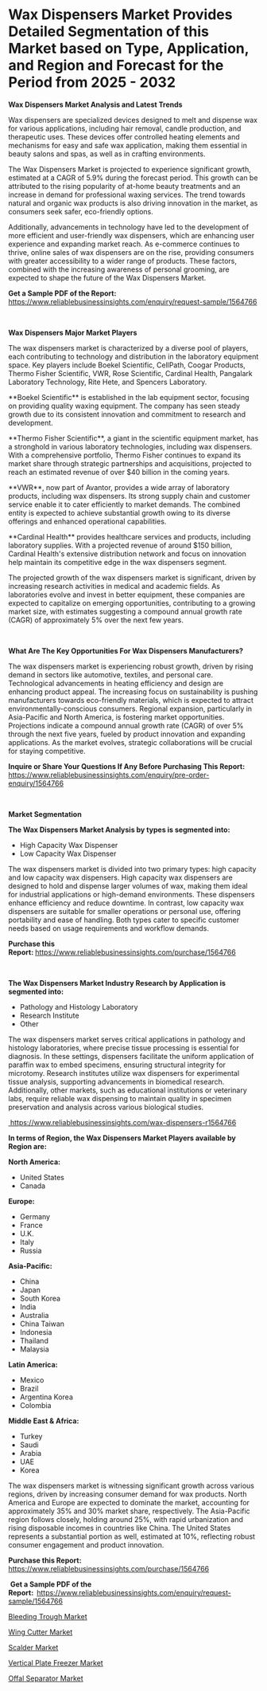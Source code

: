 <p><h1>Wax Dispensers Market Provides Detailed Segmentation of this Market based on Type, Application, and Region and Forecast for the Period from 2025 - 2032</h1></p><p><strong>Wax Dispensers Market Analysis and Latest Trends</strong></p>
<p><p>Wax dispensers are specialized devices designed to melt and dispense wax for various applications, including hair removal, candle production, and therapeutic uses. These devices offer controlled heating elements and mechanisms for easy and safe wax application, making them essential in beauty salons and spas, as well as in crafting environments.</p><p>The Wax Dispensers Market is projected to experience significant growth, estimated at a CAGR of 5.9% during the forecast period. This growth can be attributed to the rising popularity of at-home beauty treatments and an increase in demand for professional waxing services. The trend towards natural and organic wax products is also driving innovation in the market, as consumers seek safer, eco-friendly options. </p><p>Additionally, advancements in technology have led to the development of more efficient and user-friendly wax dispensers, which are enhancing user experience and expanding market reach. As e-commerce continues to thrive, online sales of wax dispensers are on the rise, providing consumers with greater accessibility to a wider range of products. These factors, combined with the increasing awareness of personal grooming, are expected to shape the future of the Wax Dispensers Market.</p></p>
<p><strong>Get a Sample PDF of the Report:&nbsp;</strong> <a href="https://www.reliablebusinessinsights.com/enquiry/request-sample/1564766?utm_campaign=116&utm_medium=2&utm_source=Github&utm_content=ia&utm_term=11042025&utm_id=wax-dispensers">https://www.reliablebusinessinsights.com/enquiry/request-sample/1564766</a></p>
<p>&nbsp;</p>
<p><strong>Wax Dispensers Major Market Players</strong></p>
<p><p>The wax dispensers market is characterized by a diverse pool of players, each contributing to technology and distribution in the laboratory equipment space. Key players include Boekel Scientific, CellPath, Coogar Products, Thermo Fisher Scientific, VWR, Rose Scientific, Cardinal Health, Pangalark Laboratory Technology, Rite Hete, and Spencers Laboratory.</p><p>**Boekel Scientific** is established in the lab equipment sector, focusing on providing quality waxing equipment. The company has seen steady growth due to its consistent innovation and commitment to research and development.</p><p>**Thermo Fisher Scientific**, a giant in the scientific equipment market, has a stronghold in various laboratory technologies, including wax dispensers. With a comprehensive portfolio, Thermo Fisher continues to expand its market share through strategic partnerships and acquisitions, projected to reach an estimated revenue of over $40 billion in the coming years.</p><p>**VWR**, now part of Avantor, provides a wide array of laboratory products, including wax dispensers. Its strong supply chain and customer service enable it to cater efficiently to market demands. The combined entity is expected to achieve substantial growth owing to its diverse offerings and enhanced operational capabilities.</p><p>**Cardinal Health** provides healthcare services and products, including laboratory supplies. With a projected revenue of around $150 billion, Cardinal Health's extensive distribution network and focus on innovation help maintain its competitive edge in the wax dispensers segment.</p><p>The projected growth of the wax dispensers market is significant, driven by increasing research activities in medical and academic fields. As laboratories evolve and invest in better equipment, these companies are expected to capitalize on emerging opportunities, contributing to a growing market size, with estimates suggesting a compound annual growth rate (CAGR) of approximately 5% over the next few years.</p></p>
<p>&nbsp;</p>
<p><strong>What Are The Key Opportunities For Wax Dispensers Manufacturers?</strong></p>
<p><p>The wax dispensers market is experiencing robust growth, driven by rising demand in sectors like automotive, textiles, and personal care. Technological advancements in heating efficiency and design are enhancing product appeal. The increasing focus on sustainability is pushing manufacturers towards eco-friendly materials, which is expected to attract environmentally-conscious consumers. Regional expansion, particularly in Asia-Pacific and North America, is fostering market opportunities. Projections indicate a compound annual growth rate (CAGR) of over 5% through the next five years, fueled by product innovation and expanding applications. As the market evolves, strategic collaborations will be crucial for staying competitive.</p></p>
<p><strong>Inquire or Share Your Questions If Any Before Purchasing This Report:</strong> <a href="https://www.reliablebusinessinsights.com/enquiry/pre-order-enquiry/1564766?utm_campaign=116&utm_medium=2&utm_source=Github&utm_content=ia&utm_term=11042025&utm_id=wax-dispensers">https://www.reliablebusinessinsights.com/enquiry/pre-order-enquiry/1564766</a></p>
<p>&nbsp;</p>
<p><strong>Market Segmentation</strong></p>
<p><strong>The Wax Dispensers Market Analysis by types is segmented into:</strong></p>
<p><ul><li>High Capacity Wax Dispenser</li><li>Low Capacity Wax Dispenser</li></ul></p>
<p><p>The wax dispensers market is divided into two primary types: high capacity and low capacity wax dispensers. High capacity wax dispensers are designed to hold and dispense larger volumes of wax, making them ideal for industrial applications or high-demand environments. These dispensers enhance efficiency and reduce downtime. In contrast, low capacity wax dispensers are suitable for smaller operations or personal use, offering portability and ease of handling. Both types cater to specific customer needs based on usage requirements and workflow demands.</p></p>
<p><strong>Purchase this Report:&nbsp;</strong><a href="https://www.reliablebusinessinsights.com/purchase/1564766?utm_campaign=116&utm_medium=2&utm_source=Github&utm_content=ia&utm_term=11042025&utm_id=wax-dispensers">https://www.reliablebusinessinsights.com/purchase/1564766</a></p>
<p>&nbsp;</p>
<p><strong>The Wax Dispensers Market Industry Research by Application is segmented into:</strong></p>
<p><ul><li>Pathology and Histology Laboratory</li><li>Research Institute</li><li>Other</li></ul></p>
<p><p>The wax dispensers market serves critical applications in pathology and histology laboratories, where precise tissue processing is essential for diagnosis. In these settings, dispensers facilitate the uniform application of paraffin wax to embed specimens, ensuring structural integrity for microtomy. Research institutes utilize wax dispensers for experimental tissue analysis, supporting advancements in biomedical research. Additionally, other markets, such as educational institutions or veterinary labs, require reliable wax dispensing to maintain quality in specimen preservation and analysis across various biological studies.</p></p>
<p><a href="https://www.reliablebusinessinsights.com/wax-dispensers-r1564766?utm_campaign=116&utm_medium=2&utm_source=Github&utm_content=ia&utm_term=11042025&utm_id=wax-dispensers">&nbsp;https://www.reliablebusinessinsights.com/wax-dispensers-r1564766</a></p>
<p><strong>In terms of Region, the Wax Dispensers Market Players available by Region are:</strong></p>
<p>
    <p> <strong> North America: </strong>
        <ul>
            <li>United States</li>
            <li>Canada</li>
        </ul>
        </p> 
    <p> <strong> Europe: </strong>
        <ul>
            <li>Germany</li>
            <li>France</li>
            <li>U.K.</li>
            <li>Italy</li>
            <li>Russia</li>
        </ul>
        </p> 
    <p> <strong> Asia-Pacific: </strong>
        <ul>
            <li>China</li>
            <li>Japan</li>
            <li>South Korea</li>
            <li>India</li>
            <li>Australia</li>
            <li>China Taiwan</li>
            <li>Indonesia</li>
            <li>Thailand</li>
            <li>Malaysia</li>
        </ul>
        </p> 
    <p> <strong> Latin America: </strong>
        <ul>
            <li>Mexico</li>
            <li>Brazil</li>
            <li>Argentina Korea</li>
            <li>Colombia</li>
        </ul>
        </p> 
    <p> <strong> Middle East & Africa: </strong>
        <ul>
            <li>Turkey</li>
            <li>Saudi</li>
            <li>Arabia</li>
            <li>UAE</li>
            <li>Korea</li>
        </ul>
    </p>
    </p>
<p><p>The wax dispensers market is witnessing significant growth across various regions, driven by increasing consumer demand for wax products. North America and Europe are expected to dominate the market, accounting for approximately 35% and 30% market share, respectively. The Asia-Pacific region follows closely, holding around 25%, with rapid urbanization and rising disposable incomes in countries like China. The United States represents a substantial portion as well, estimated at 10%, reflecting robust consumer engagement and product innovation.</p></p>
<p><strong>Purchase this Report: </strong><a href="https://www.reliablebusinessinsights.com/purchase/1564766?utm_campaign=116&utm_medium=2&utm_source=Github&utm_content=ia&utm_term=11042025&utm_id=wax-dispensers">https://www.reliablebusinessinsights.com/purchase/1564766</a></p>
<p>&nbsp;<strong>Get a Sample PDF of the Report:&nbsp;&nbsp;</strong><a href="https://www.reliablebusinessinsights.com/enquiry/request-sample/1564766?utm_campaign=116&utm_medium=2&utm_source=Github&utm_content=ia&utm_term=11042025&utm_id=wax-dispensers">https://www.reliablebusinessinsights.com/enquiry/request-sample/1564766</a></p>
<p><strong></strong></p>
<p><p><a href="https://github.com/delcirodda4f/Market-Research-Report-List-1/blob/main/bleeding-trough-market.md?utm_campaign=116&utm_medium=2&utm_source=Github&utm_content=ia&utm_term=11042025&utm_id=wax-dispensers">Bleeding Trough Market</a></p><p><a href="https://github.com/sadaandilou/Market-Research-Report-List-1/blob/main/wing-cutter-market.md?utm_campaign=116&utm_medium=2&utm_source=Github&utm_content=ia&utm_term=11042025&utm_id=wax-dispensers">Wing Cutter Market</a></p><p><a href="https://github.com/seherlouize/Market-Research-Report-List-1/blob/main/scalder-market.md?utm_campaign=116&utm_medium=2&utm_source=Github&utm_content=ia&utm_term=11042025&utm_id=wax-dispensers">Scalder Market</a></p><p><a href="https://github.com/moroesarta/Market-Research-Report-List-1/blob/main/vertical-plate-freezer-market.md?utm_campaign=116&utm_medium=2&utm_source=Github&utm_content=ia&utm_term=11042025&utm_id=wax-dispensers">Vertical Plate Freezer Market</a></p><p><a href="https://github.com/miehldobin1w/Market-Research-Report-List-1/blob/main/offal-separator-market.md?utm_campaign=116&utm_medium=2&utm_source=Github&utm_content=ia&utm_term=11042025&utm_id=wax-dispensers">Offal Separator Market</a></p></p>